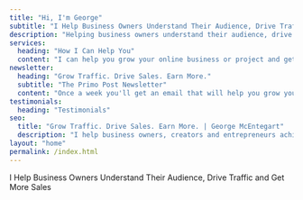 ```yaml
---
title: "Hi, I'm George"
subtitle: "I Help Business Owners Understand Their Audience, Drive Traffic and Get More Sales"
description: "Helping business owners understand their audience, drive website traffic, and get more sales."
services: 
  heading: "How I Can Help You"
  content: "I can help you grow your online business or project and get more sales with the following options..."
newsletter: 
  heading: "Grow Traffic. Drive Sales. Earn More."
  subtitle: "The Primo Post Newsletter"
  content: "Once a week you'll get an email that will help you grow your business. It includes one tip from me and three resources from others."
testimonials:
  heading: "Testimonials"
seo:
  title: "Grow Traffic. Drive Sales. Earn More. | George McEntegart"
  description: "I help business owners, creators and entrepreneurs achieve their goals, understand their audience, drive website traffic, and get more sales."
layout: "home"
permalink: /index.html
---
```



I Help Business Owners Understand Their Audience, Drive Traffic and Get More Sales